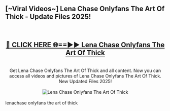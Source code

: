 <h2>[~Viral Videos~] Lena Chase Onlyfans The Art Of Thick - Update Files 2025!</h2>
<br>
<div align="center">
<h2><a href="https://betterlinks.top/A2PfLJ" rel="nofollow">🔴 CLICK HERE 🌐==►► Lena Chase Onlyfans The Art Of Thick</a></h2>
<br>
Get Lena Chase Onlyfans The Art Of Thick and all content. Now you can access all videos and pictures of Lena Chase Onlyfans The Art Of Thick. New Updated Files 2025!
<br>
<br>
<a href="https://betterlinks.top/A2PfLJ" rel="nofollow" data-target="animated-image.originalLink"><img src="https://i.ibb.co.com/WyWwxjT/player-gif2.gif" alt="Lena Chase Onlyfans The Art Of Thick" style="max-width: 100%; display: inline-block;" data-target="animated-image.originalImage"></a>
</div>
<br>
lenachase onlyfans the art of thick